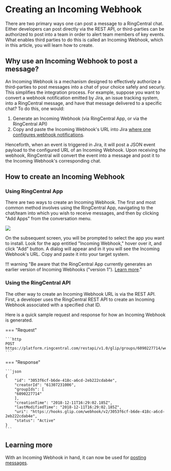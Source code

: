 # Creating an Incoming Webhook

There are two primary ways one can post a message to a RingCentral chat. Either developers can post directly via the REST API, or third-parties can be authorized to post into a team in order to alert team members of key events. What enables third parties to do this is called an Incoming Webhook, which in this article, you will learn how to create. 

## Why use an Incoming Webhook to post a message?

An Incoming Webhook is a mechanism designed to effectively authorize a third-parties to post messages into a chat of your choice safely and securly. This simplifies the integration process. For example, suppose you want to convert a webhook notification emitted by Jira, an issue tracking system, into a RingCentral message, and have that message delivered to a specific chat? To do this, one would:

1. Generate an Incoming Webhook (via RingCentral App, or via the RingCentral API)
2. Copy and paste the Incoming Webhook's URL into Jira [where one configures webhook notifications](https://developer.atlassian.com/server/jira/platform/webhooks/).

Henceforth, when an event is triggered in Jira, it will post a JSON event payload to the configured URL of an Incoming Webhook. Upon receiving the webhook, RingCentral will convert the event into a message and post it to the Incoming Webhook's corresponding chat. 

## How to create an Incoming Webhook

### Using RingCentral App

There are two ways to create an Incoming Webhook. The first and most common method involves using the RingCentral App, navigating to the chat/team into which you wish to receive messages, and then by clicking "Add Apps" from the conversation menu.

<img src="../add-apps.png" class="img-fluid">

On the subsequent screen, you will be prompted to select the app you want to install. Look for the app entitled "Incoming Webhook," hover over it, and click "Add" button. A dialog will appear and in it you will see the Incoming Webhook's URL. Copy and paste it into your target system.

!!! warning "Be aware that the RingCentral App currently generates an earlier version of Incoming Webhooks ("version 1"). [Learn more](../formatting/)."

### Using the RingCentral API

The other way to create an Incoming Webhook URL is via the REST API. First, a developer uses the RingCentral REST API to create an Incoming Webhook associated with a specified chat ID.

Here is a quick sample request and response for how an Incoming Webhook is generated.

=== "Request"

	```http
	POST https://platform.ringcentral.com/restapi/v1.0/glip/groups/6090227714/webhooks
	```

=== "Response"

	```json 
	{
	    "id": "3053f6cf-b6de-418c-a6cd-2eb222cdab4e",
	    "creatorId": "61307231006",
	    "groupIds": [
		"6090227714"
	    ],
	    "creationTime": "2018-12-11T16:29:02.185Z",
	    "lastModifiedTime": "2018-12-11T16:29:02.185Z",
	    "uri": "https://hooks.glip.com/webhook/v2/3053f6cf-b6de-418c-a6cd-2eb222cdab4e",
	    "status": "Active"
	}
	```
	
## Learning more

With an Incoming Webhook in hand, it can now be used for [posting messages](../webhook-posting/).
